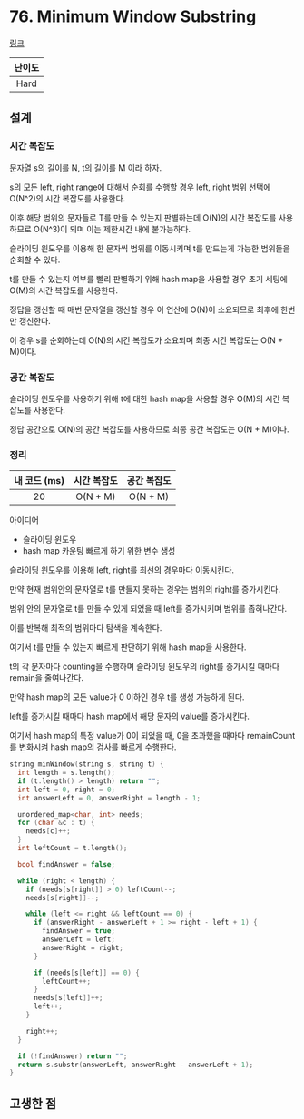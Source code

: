 # 76. Minimum Window Substring

[링크](https://leetcode.com/problems/minimum-window-substring/)

| 난이도 |
| :----: |
|  Hard  |

## 설계

### 시간 복잡도

문자열 s의 길이를 N, t의 길이를 M 이라 하자.

s의 모든 left, right range에 대해서 순회를 수행할 경우 left, right 범위 선택에 O(N^2)의 시간 복잡도를 사용한다.

이후 해당 범위의 문자들로 T를 만들 수 있는지 판별하는데 O(N)의 시간 복잡도를 사용하므로 O(N^3)이 되며 이는 제한시간 내에 불가능하다.

슬라이딩 윈도우를 이용해 한 문자씩 범위를 이동시키며 t를 만드는게 가능한 범위들을 순회할 수 있다.

t를 만들 수 있는지 여부를 빨리 판별하기 위해 hash map을 사용할 경우 초기 세팅에 O(M)의 시간 복잡도를 사용한다.

정답을 갱신할 때 매번 문자열을 갱신할 경우 이 연산에 O(N)이 소요되므로 최후에 한번만 갱신한다.

이 경우 s를 순회하는데 O(N)의 시간 복잡도가 소요되며 최종 시간 복잡도는 O(N + M)이다.

### 공간 복잡도

슬라이딩 윈도우를 사용하기 위해 t에 대한 hash map을 사용할 경우 O(M)의 시간 복잡도를 사용한다.

정답 공간으로 O(N)의 공간 복잡도를 사용하므로 최종 공간 복잡도는 O(N + M)이다.

### 정리

| 내 코드 (ms) | 시간 복잡도 | 공간 복잡도 |
| :----------: | :---------: | :---------: |
|      20      |  O(N + M)   |  O(N + M)   |

아이디어

- 슬라이딩 윈도우
- hash map 카운팅 빠르게 하기 위한 변수 생성

슬라이딩 윈도우를 이용해 left, right를 최선의 경우마다 이동시킨다.

만약 현재 범위안의 문자열로 t를 만들지 못하는 경우는 범위의 right를 증가시킨다.

범위 안의 문자열로 t를 만들 수 있게 되었을 때 left를 증가시키며 범위를 좁혀나간다.

이를 반복해 최적의 범위마다 탐색을 계속한다.

여기서 t를 만들 수 있는지 빠르게 판단하기 위해 hash map을 사용한다.

t의 각 문자마다 counting을 수행하며 슬라이딩 윈도우의 right를 증가시킬 때마다 remain을 줄여나간다.

만약 hash map의 모든 value가 0 이하인 경우 t를 생성 가능하게 된다.

left를 증가시킬 때마다 hash map에서 해당 문자의 value를 증가시킨다.

여기서 hash map의 특정 value가 0이 되었을 때, 0을 초과했을 때마다 remainCount를 변화시켜 hash map의 검사를 빠르게 수행한다.

```cpp
string minWindow(string s, string t) {
  int length = s.length();
  if (t.length() > length) return "";
  int left = 0, right = 0;
  int answerLeft = 0, answerRight = length - 1;

  unordered_map<char, int> needs;
  for (char &c : t) {
    needs[c]++;
  }
  int leftCount = t.length();

  bool findAnswer = false;

  while (right < length) {
    if (needs[s[right]] > 0) leftCount--;
    needs[s[right]]--;

    while (left <= right && leftCount == 0) {
      if (answerRight - answerLeft + 1 >= right - left + 1) {
        findAnswer = true;
        answerLeft = left;
        answerRight = right;
      }

      if (needs[s[left]] == 0) {
        leftCount++;
      }
      needs[s[left]]++;
      left++;
    }

    right++;
  }

  if (!findAnswer) return "";
  return s.substr(answerLeft, answerRight - answerLeft + 1);
}
```

## 고생한 점

